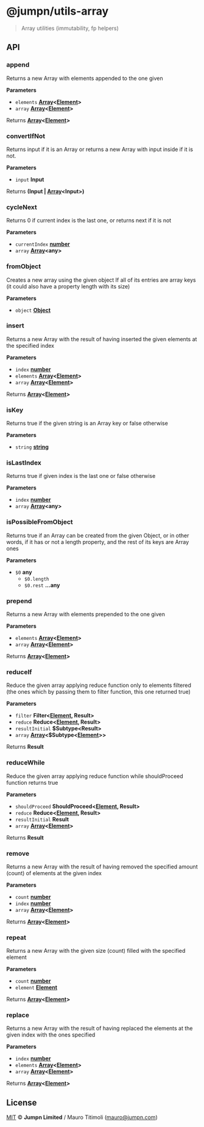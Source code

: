 # @jumpn/utils-array

> Array utilities (immutability, fp helpers)

## API

<!-- Generated by documentation.js. Update this documentation by updating the source code. -->

### append

Returns a new Array with elements appended to the one given

**Parameters**

-   `elements` **[Array](https://developer.mozilla.org/en-US/docs/Web/JavaScript/Reference/Global_Objects/Array)&lt;[Element](https://developer.mozilla.org/en-US/docs/Web/API/Element)>** 
-   `array` **[Array](https://developer.mozilla.org/en-US/docs/Web/JavaScript/Reference/Global_Objects/Array)&lt;[Element](https://developer.mozilla.org/en-US/docs/Web/API/Element)>** 

Returns **[Array](https://developer.mozilla.org/en-US/docs/Web/JavaScript/Reference/Global_Objects/Array)&lt;[Element](https://developer.mozilla.org/en-US/docs/Web/API/Element)>** 

### convertIfNot

Returns input if it is an Array or
returns a new Array with input inside if it is not.

**Parameters**

-   `input` **Input** 

Returns **(Input | [Array](https://developer.mozilla.org/en-US/docs/Web/JavaScript/Reference/Global_Objects/Array)&lt;Input>)** 

### cycleNext

Returns 0 if current index is the last one, or returns next if it is not

**Parameters**

-   `currentIndex` **[number](https://developer.mozilla.org/en-US/docs/Web/JavaScript/Reference/Global_Objects/Number)** 
-   `array` **[Array](https://developer.mozilla.org/en-US/docs/Web/JavaScript/Reference/Global_Objects/Array)&lt;any>** 

### fromObject

Creates a new array using the given object
If all of its entries are array keys
(it could also have a property length with its size)

**Parameters**

-   `object` **[Object](https://developer.mozilla.org/en-US/docs/Web/JavaScript/Reference/Global_Objects/Object)** 

### insert

Returns a new Array with the result of having
inserted the given elements at the specified index

**Parameters**

-   `index` **[number](https://developer.mozilla.org/en-US/docs/Web/JavaScript/Reference/Global_Objects/Number)** 
-   `elements` **[Array](https://developer.mozilla.org/en-US/docs/Web/JavaScript/Reference/Global_Objects/Array)&lt;[Element](https://developer.mozilla.org/en-US/docs/Web/API/Element)>** 
-   `array` **[Array](https://developer.mozilla.org/en-US/docs/Web/JavaScript/Reference/Global_Objects/Array)&lt;[Element](https://developer.mozilla.org/en-US/docs/Web/API/Element)>** 

Returns **[Array](https://developer.mozilla.org/en-US/docs/Web/JavaScript/Reference/Global_Objects/Array)&lt;[Element](https://developer.mozilla.org/en-US/docs/Web/API/Element)>** 

### isKey

Returns true if the given string is an Array key or false otherwise

**Parameters**

-   `string` **[string](https://developer.mozilla.org/en-US/docs/Web/JavaScript/Reference/Global_Objects/String)** 

### isLastIndex

Returns true if given index is the last one or false otherwise

**Parameters**

-   `index` **[number](https://developer.mozilla.org/en-US/docs/Web/JavaScript/Reference/Global_Objects/Number)** 
-   `array` **[Array](https://developer.mozilla.org/en-US/docs/Web/JavaScript/Reference/Global_Objects/Array)&lt;any>** 

### isPossibleFromObject

Returns true if an Array can be created from the given Object,
or in other words, if it has or not a length property,
and the rest of its keys are Array ones

**Parameters**

-   `$0` **any** 
    -   `$0.length`  
    -   `$0.rest` **...any** 

### prepend

Returns a new Array with elements prepended to the one given

**Parameters**

-   `elements` **[Array](https://developer.mozilla.org/en-US/docs/Web/JavaScript/Reference/Global_Objects/Array)&lt;[Element](https://developer.mozilla.org/en-US/docs/Web/API/Element)>** 
-   `array` **[Array](https://developer.mozilla.org/en-US/docs/Web/JavaScript/Reference/Global_Objects/Array)&lt;[Element](https://developer.mozilla.org/en-US/docs/Web/API/Element)>** 

Returns **[Array](https://developer.mozilla.org/en-US/docs/Web/JavaScript/Reference/Global_Objects/Array)&lt;[Element](https://developer.mozilla.org/en-US/docs/Web/API/Element)>** 

### reduceIf

Reduce the given array applying reduce function only to elements filtered
(the ones which by passing them to filter function, this one returned true)

**Parameters**

-   `filter` **Filter&lt;[Element](https://developer.mozilla.org/en-US/docs/Web/API/Element), Result>** 
-   `reduce` **Reduce&lt;[Element](https://developer.mozilla.org/en-US/docs/Web/API/Element), Result>** 
-   `resultInitial` **$Subtype&lt;Result>** 
-   `array` **[Array](https://developer.mozilla.org/en-US/docs/Web/JavaScript/Reference/Global_Objects/Array)&lt;$Subtype&lt;[Element](https://developer.mozilla.org/en-US/docs/Web/API/Element)>>** 

Returns **Result** 

### reduceWhile

Reduce the given array applying reduce function
while shouldProceed function returns true

**Parameters**

-   `shouldProceed` **ShouldProceed&lt;[Element](https://developer.mozilla.org/en-US/docs/Web/API/Element), Result>** 
-   `reduce` **Reduce&lt;[Element](https://developer.mozilla.org/en-US/docs/Web/API/Element), Result>** 
-   `resultInitial` **Result** 
-   `array` **[Array](https://developer.mozilla.org/en-US/docs/Web/JavaScript/Reference/Global_Objects/Array)&lt;[Element](https://developer.mozilla.org/en-US/docs/Web/API/Element)>** 

Returns **Result** 

### remove

Returns a new Array with the result of having
removed the specified amount (count) of elements at the given index

**Parameters**

-   `count` **[number](https://developer.mozilla.org/en-US/docs/Web/JavaScript/Reference/Global_Objects/Number)** 
-   `index` **[number](https://developer.mozilla.org/en-US/docs/Web/JavaScript/Reference/Global_Objects/Number)** 
-   `array` **[Array](https://developer.mozilla.org/en-US/docs/Web/JavaScript/Reference/Global_Objects/Array)&lt;[Element](https://developer.mozilla.org/en-US/docs/Web/API/Element)>** 

Returns **[Array](https://developer.mozilla.org/en-US/docs/Web/JavaScript/Reference/Global_Objects/Array)&lt;[Element](https://developer.mozilla.org/en-US/docs/Web/API/Element)>** 

### repeat

Returns a new Array with the given size (count)
filled with the specified element

**Parameters**

-   `count` **[number](https://developer.mozilla.org/en-US/docs/Web/JavaScript/Reference/Global_Objects/Number)** 
-   `element` **[Element](https://developer.mozilla.org/en-US/docs/Web/API/Element)** 

Returns **[Array](https://developer.mozilla.org/en-US/docs/Web/JavaScript/Reference/Global_Objects/Array)&lt;[Element](https://developer.mozilla.org/en-US/docs/Web/API/Element)>** 

### replace

Returns a new Array with the result of having
replaced the elements at the given index with the ones specified

**Parameters**

-   `index` **[number](https://developer.mozilla.org/en-US/docs/Web/JavaScript/Reference/Global_Objects/Number)** 
-   `elements` **[Array](https://developer.mozilla.org/en-US/docs/Web/JavaScript/Reference/Global_Objects/Array)&lt;[Element](https://developer.mozilla.org/en-US/docs/Web/API/Element)>** 
-   `array` **[Array](https://developer.mozilla.org/en-US/docs/Web/JavaScript/Reference/Global_Objects/Array)&lt;[Element](https://developer.mozilla.org/en-US/docs/Web/API/Element)>** 

Returns **[Array](https://developer.mozilla.org/en-US/docs/Web/JavaScript/Reference/Global_Objects/Array)&lt;[Element](https://developer.mozilla.org/en-US/docs/Web/API/Element)>** 

## License

[MIT](LICENSE.txt) :copyright: **Jumpn Limited** / Mauro Titimoli (mauro@jumpn.com)
